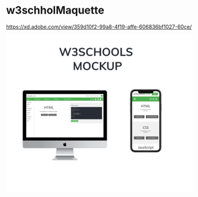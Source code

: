 # w3schholMaquette
https://xd.adobe.com/view/359d10f2-99a8-4f19-affe-606836bf1027-60ce/

<img src="mockup.jpg" alt="w3chools mockup"/>